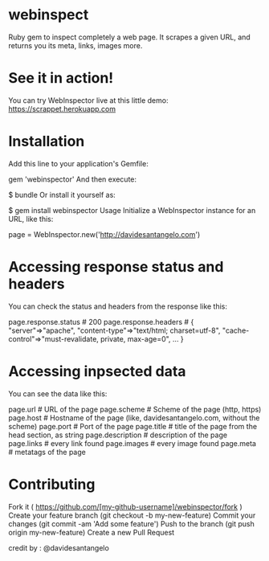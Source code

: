 # webinspect
Ruby gem to inspect completely a web page. It scrapes a given URL, and returns you its meta, links, images more.

# See it in action!
You can try WebInspector live at this little demo: https://scrappet.herokuapp.com

# Installation
Add this line to your application's Gemfile:

gem 'webinspector'
And then execute:

$ bundle
Or install it yourself as:

$ gem install webinspector
Usage
Initialize a WebInspector instance for an URL, like this:

page = WebInspector.new('http://davidesantangelo.com')

# Accessing response status and headers
You can check the status and headers from the response like this:

page.response.status  # 200
page.response.headers # { "server"=>"apache", "content-type"=>"text/html; charset=utf-8", "cache-control"=>"must-revalidate, private, max-age=0", ... }

# Accessing inpsected data
You can see the data like this:

page.url                 # URL of the page
page.scheme              # Scheme of the page (http, https)
page.host                # Hostname of the page (like, davidesantangelo.com, without the scheme)
page.port                # Port of the page
page.title               # title of the page from the head section, as string
page.description         # description of the page
page.links               # every link found
page.images              # every image found
page.meta                # metatags of the page


# Contributing
Fork it ( https://github.com/[my-github-username]/webinspector/fork )
Create your feature branch (git checkout -b my-new-feature)
Commit your changes (git commit -am 'Add some feature')
Push to the branch (git push origin my-new-feature)
Create a new Pull Request

credit by : @davidesantangelo
